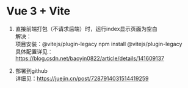 # Vue 3 + Vite

1. 直接前端打包（不请求后端）时，运行index显示页面为空白\
解决：\
项目安装：@vitejs/plugin-legacy
npm install @vitejs/plugin-legacy\
具体配置详见：https://blog.csdn.net/baoyin0822/article/details/141609137

2. 部署到github\
详细见：https://juejin.cn/post/7287914031514419259